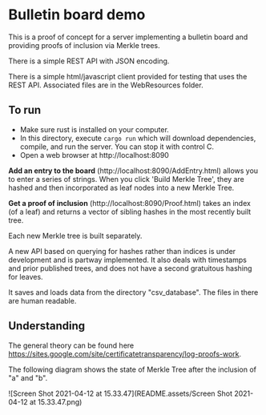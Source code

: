 # Bulletin board demo

This is a proof of concept for a server implementing a bulletin board and providing
proofs of inclusion via Merkle trees.

There is a simple REST API with JSON encoding.

There is a simple html/javascript client provided for testing that uses the REST API. Associated files are in the WebResources folder.

## To run

* Make sure rust is installed on your computer.
* In this directory, execute `cargo run` which will download dependencies, compile, and run the server. You can stop it with control C.
* Open a web browser at http://localhost:8090

**Add an entry to the board** (http://localhost:8090/AddEntry.html) allows you to enter a series of strings.  When you click 'Build Merkle Tree', they are hashed and then incorporated as leaf nodes into a new Merkle Tree.  

**Get a proof of inclusion** (http://localhost:8090/Proof.html) takes an index (of a leaf) and returns a vector of sibling hashes in the most recently built tree.

Each new Merkle tree is built separately.

A new API based on querying for hashes rather than indices is under development and is partway implemented. 
It also deals with timestamps and prior published trees, and does not have a second gratuitous hashing for leaves.

It saves and loads data from the directory "csv_database". 
The files in there are human readable.

## Understanding

The general theory can be found here https://sites.google.com/site/certificatetransparency/log-proofs-work.

The following diagram shows the state of Merkle Tree after the inclusion of "a" and "b".

![Screen Shot 2021-04-12 at 15.33.47](README.assets/Screen Shot 2021-04-12 at 15.33.47.png)